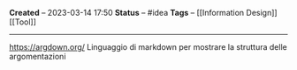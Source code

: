**Created** – 2023-03-14 17:50
**Status** – #idea
**Tags** – [[Information Design]] [[Tool]]

---

https://argdown.org/
Linguaggio di markdown per mostrare la struttura delle argomentazioni
